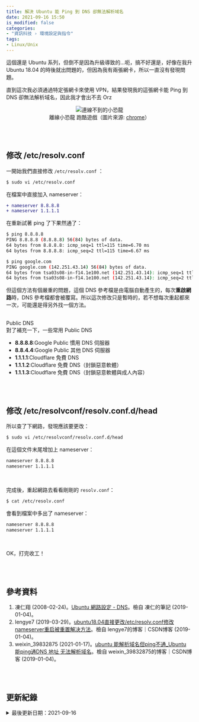 ```yaml
---
title: 解決 Ubuntu 能 Ping 到 DNS 卻無法解析域名
date: 2021-09-16 15:50
is_modified: false
categories:
- "資訊科技 › 環境設定與指令"
tags:
- Linux/Unix 
--- 
```


這個還是 Ubuntu 系列，但倒不是因為升級導致的...呃，搞不好還是，好像在我升 Ubuntu 18.04 的時後就出問題的，但因為我有兩張網卡，所以一直沒有發現問題。
  
直到這次我必須通過特定張網卡來使用 VPN，結果發現我的這張網卡能 Ping 到 DNS 卻無法解析域名，因此我才會出不去 Orz

<!--more-->

<center> <img src="https://i.imgur.com/lzj5l3g.png" alt="連線不到的小恐龍"></center>
<center  class="imgtext">離線小恐龍 跑酷遊戲（圖片來源: <a href="chrome://dino/"  class="imgtext">chrome</a>）</center>

<br><br>

## 修改 /etc/resolv.conf  

一開始我們直接修改 `/etc/resolv.conf` ：
```bash
$ sudo vi /etc/resolv.conf
```

在檔案中直接加入 nameserver：

```diff
+ nameserver 8.8.8.8
+ nameserver 1.1.1.1
```

在重新試著 ping 了下果然通了：

```bash
$ ping 8.8.8.8
PING 8.8.8.8 (8.8.8.8) 56(84) bytes of data.
64 bytes from 8.8.8.8: icmp_seq=1 ttl=115 time=6.70 ms
64 bytes from 8.8.8.8: icmp_seq=2 ttl=115 time=6.67 ms

$ ping google.com
PING google.com (142.251.43.14) 56(84) bytes of data.
64 bytes from tsa03s08-in-f14.1e100.net (142.251.43.14): icmp_seq=1 ttl=57 time=7.54 ms
64 bytes from tsa03s08-in-f14.1e100.net (142.251.43.14): icmp_seq=2 ttl=57 time=8.70 ms
```

但這個方法有個嚴重的問題，這個 DNS 參考檔是由電腦自動產生的，每次**重啟網路**時，DNS 參考檔都會被覆寫。所以這次修改只是暫時的，若不想每次重起都來一次，可能還是得另外找一個方法。

<br>

<div class="alert info"> 
<div class="head">Public DNS</div>
對了補充一下，一些常用 Public DNS <br>
<ul>
<li><b>8.8.8.8</b>:Google Public 慣用 DNS 伺服器</li>
<li><b>8.8.4.4</b>:Google Public 其他 DNS 伺服器</li>
<li><b>1.1.1.1</b>:Cloudflare 免費 DNS</li>
<li><b>1.1.1.2</b>:Cloudflare 免費 DNS（封鎖惡意軟體）</li>
<li><b>1.1.1.3</b>:Cloudflare 免費 DNS（封鎖惡意軟體與成人內容）</li>
</ul>
</div>


<br><br>

## 修改 /etc/resolvconf/resolv.conf.d/head

所以查了下網路，發現應該要更改：
```bash
$ sudo vi /etc/resolvconf/resolv.conf.d/head
```

在這個文件末尾增加上 nameserver：

```diff
nameserver 8.8.8.8
nameserver 1.1.1.1
```

<br>

完成後，重起網路去看看剛剛的 `resolv.conf`：
```bash
$ cat /etc/resolv.conf
```

會看到檔案中多出了 nameserver：

```diff
nameserver 8.8.8.8
nameserver 1.1.1.1
```

<br> 

OK，打完收工！


<br><br> 

## 參考資料 
1. 凍仁翔 (2008-02-24)。[Ubuntu 網路設定 - DNS](http://note.drx.tw/2008/02/ubuntu-dns.html?m=1)。檢自 凍仁的筆記 (2019-01-04)。
2. lengye7 (2019-03-29)。[ubuntu18.04直接更改/etc/resolv.conf修改nameserver重启被重置解决方法](https://blog.csdn.net/lengye7/article/details/88877867)。檢自 lengye7的博客｜CSDN博客 (2019-01-04)。
3. weixin_39832875 (2021-01-17)。[ubuntu 能解析域名但ping不通_Ubuntu 能ping通DNS 地址 无法解析域名](https://blog.csdn.net/weixin_39832875/article/details/113022802)。檢自 weixin_39832875的博客｜CSDN博客 (2019-01-04)。

<br><br>  

## 更新紀錄
<details class="update_stamp">
  <summary>最後更新日期：2021-09-16</summary>
  <ul>
    <li>2021-09-16 發布</li>
    <li>2021-09-15 完稿</li>
    <li>2021-09-14 起稿</li>
  </ul>
</details>